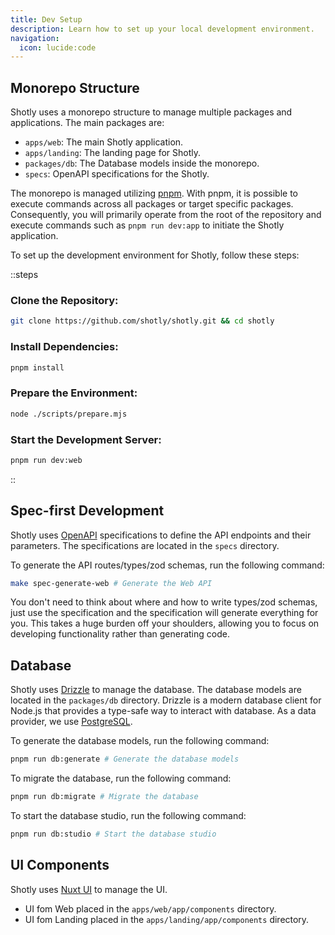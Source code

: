```yaml
---
title: Dev Setup
description: Learn how to set up your local development environment.
navigation:
  icon: lucide:code
---
```


## Monorepo Structure

Shotly uses a monorepo structure to manage multiple packages and applications. The main packages are:

- `apps/web`: The main Shotly application.
- `apps/landing`: The landing page for Shotly.
- `packages/db`: The Database models inside the monorepo.
- `specs`: OpenAPI specifications for the Shotly.

The monorepo is managed utilizing [pnpm](https://pnpm.io). With pnpm, it is possible to execute commands across all packages or target specific packages. Consequently, you will primarily operate from the root of the repository and execute commands such as `pnpm run dev:app` to initiate the Shotly application.

To set up the development environment for Shotly, follow these steps:

::steps
### Clone the Repository:

```sh [terminal]
git clone https://github.com/shotly/shotly.git && cd shotly
```

### Install Dependencies:

```sh [terminal]
pnpm install
```

### Prepare the Environment:

```sh [terminal]
node ./scripts/prepare.mjs
```

### Start the Development Server:

```sh [terminal]
pnpm run dev:web
```
::

## Spec-first Development

Shotly uses [OpenAPI](https://www.openapis.org) specifications to define the API endpoints and their parameters. The specifications are located in the `specs` directory.

To generate the API routes/types/zod schemas, run the following command:

```sh [terminal]
make spec-generate-web # Generate the Web API
```

You don't need to think about where and how to write types/zod schemas, just use the specification and the specification will generate everything for you.
This takes a huge burden off your shoulders, allowing you to focus on developing functionality rather than generating code.

## Database

Shotly uses [Drizzle](https://orm.drizzle.team) to manage the database. The database models are located in the `packages/db` directory.
Drizzle is a modern database client for Node.js that provides a type-safe way to interact with database. As a data provider, we use [PostgreSQL](https://www.postgresql.org).

To generate the database models, run the following command:

```sh [terminal]
pnpm run db:generate # Generate the database models
```

To migrate the database, run the following command:

```sh [terminal]
pnpm run db:migrate # Migrate the database
```

To start the database studio, run the following command:

```sh [terminal]
pnpm run db:studio # Start the database studio
```

## UI Components

Shotly uses [Nuxt UI](https://ui.nuxt.com) to manage the UI.

- UI fom Web placed in the `apps/web/app/components` directory.
- UI fom Landing placed in the `apps/landing/app/components` directory.
